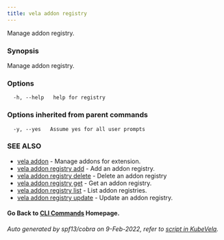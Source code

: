 ```yaml
---
title: vela addon registry
---
```


Manage addon registry.

### Synopsis

Manage addon registry.

### Options

```
  -h, --help   help for registry
```

### Options inherited from parent commands

```
  -y, --yes   Assume yes for all user prompts
```

### SEE ALSO

* [vela addon](vela_addon)	 - Manage addons for extension.
* [vela addon registry add](vela_addon_registry_add)	 - Add an addon registry.
* [vela addon registry delete](vela_addon_registry_delete)	 - Delete an addon registry
* [vela addon registry get](vela_addon_registry_get)	 - Get an addon registry.
* [vela addon registry list](vela_addon_registry_list)	 - List addon registries.
* [vela addon registry update](vela_addon_registry_update)	 - Update an addon registry.

#### Go Back to [CLI Commands](vela) Homepage.


###### Auto generated by spf13/cobra on 9-Feb-2022, refer to [script in KubeVela](https://github.com/kubevela/kubevela/tree/master/hack/docgen).
